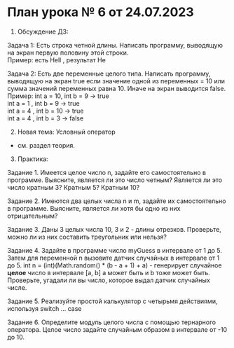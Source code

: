 # План урока № 6 от 24.07.2023

1. Обсуждение ДЗ:

Задача 1:
Есть строка четной длины. Написать программу, выводящую на экран первую половину этой строки.  
Пример: есть Hell , результат He  

Задача 2:
Есть две переменные  целого типа. Написать программу, выводящую на экран true  если значение одной из
переменных = 10 или  сумма значений переменных равна 10. Иначе на экран выводится false.  
Пример:  int a = 10,  int b = 9   -> true  
int a = 1 ,  int b = 9   -> true  
int a = 4 ,  int b = 10  -> true  
int a = 4 ,  int b = 3   -> false

2. Новая тема: Условный оператор
- см. раздел теория.

3. Практика:

Задание 1.
Имеется целое число n, задайте его самостоятельно в программе.
Выясните, является ли это число четным?
Является ли это число кратным 3? Кратным 5? Кратным 10?

Задание 2.
Имеются два целых числа n и m, задайте их самостоятельно в программе.
Выясните, является ли хотя бы одно из них отрицательным?

Задание 3.
Даны 3 целых числа 10, 3 и 2 - длины отрезков. 
Проверьте, можно ли из них составить треугольник или нельзя?

Задание 4.
Задайте в программе число myGuess в интервале от 1 до 5.
Затем для переменной n вызовите датчик случайных в интервале от 1 до 5.
int n = (int)(Math.random() * (b - a + 1) + a) - генерирует случайное **целое** число в интервале [a, b]
a может быть и b тоже может быть.
Проверьте, угадали ли вы число, которое выдал датчик случайных числе.

Задание 5.
Реализуйте простой калькулятор с четырьмя действиями, используя switch ... case

Задание 6.
Определите модуль целого числа с помощью тернарного оператора.
Целое число задайте случайным образом в интервале от -10 до 10.


